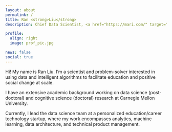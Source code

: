 ```yaml
---
layout: about
permalink: /
title: Ran <strong>Liu</strong>
description: Chief Data Scientist, <a href="https://mari.com/" target="blank">MARi</a>.

profile:
  align: right
  image: prof_pic.jpg

news: false
social: true
---
```


Hi!  My name is Ran Liu.  I’m a scientist and problem-solver interested in using data and intelligent algorithms to facilitate education and positive social change at scale.

I have an extensive academic background working on data science (post-doctoral) and cognitive science (doctoral) research at Carnegie Mellon University.

Currently, I lead the data science team at a personalized education/career technology startup, where my work encompasses analytics, machine learning, data architecture, and technical product management.
